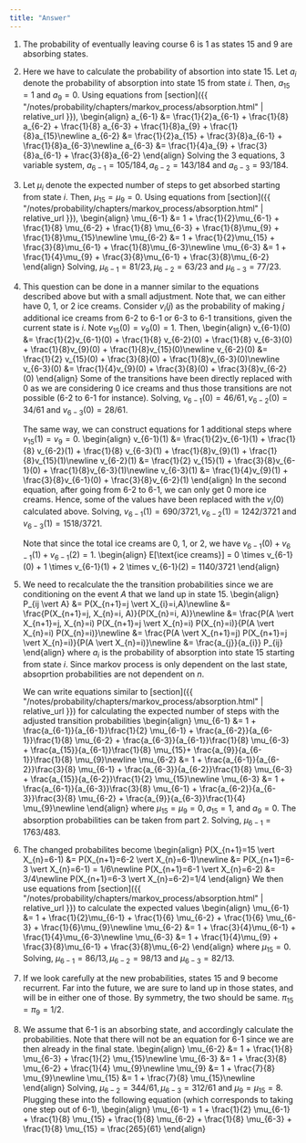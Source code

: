 ```yaml
---
title: "Answer"
---
```


1.  The probability of eventually leaving course 6 is 1 as states 15 and 9 are absorbing states.

2.  Here we have to calculate the probability of absortion into state 15. Let $a_{i}$ denote the probability of absorption into state 15 from state $i$. Then, $a_{15} = 1$ and $a_{9} = 0$. Using equations from [section]({{ "/notes/probability/chapters/markov_process/absorption.html" | relative_url }}),
    \begin{align}
                    a_{6-1} &= \frac{1}{2}a_{6-1} + \frac{1}{8} a_{6-2} + \frac{1}{8} a_{6-3} + \frac{1}{8}a_{9} + \frac{1}{8}a_{15}\newline
                    a_{6-2} &= \frac{1}{2}a_{15} + \frac{3}{8}a_{6-1} + \frac{1}{8}a_{6-3}\newline
                    a_{6-3} &= \frac{1}{4}a_{9} + \frac{3}{8}a_{6-1} + \frac{3}{8}a_{6-2}
                \end{align}
    Solving the 3 equations, 3 variable system, $a_{6-1} = 105/184, a_{6-2} = 143/184$ and $a_{6-3} = 93/184$.

3.  Let $\mu_{i}$ denote the expected number of steps to get absorbed starting from state $i$. Then, $\mu_{15} = \mu_{9} = 0$. Using equations from [section]({{ "/notes/probability/chapters/markov_process/absorption.html" | relative_url }}),
    \begin{align}
                    \mu_{6-1} &= 1 + \frac{1}{2}\mu_{6-1} + \frac{1}{8} \mu_{6-2} + \frac{1}{8} \mu_{6-3} + \frac{1}{8}\mu_{9} + \frac{1}{8}\mu_{15}\newline
                    \mu_{6-2} &= 1 + \frac{1}{2}\mu_{15} + \frac{3}{8}\mu_{6-1} + \frac{1}{8}\mu_{6-3}\newline
                    \mu_{6-3} &= 1 + \frac{1}{4}\mu_{9} + \frac{3}{8}\mu_{6-1} + \frac{3}{8}\mu_{6-2}
                \end{align}
    Solving, $\mu_{6-1} = 81/23, \mu_{6-2} = 63/23$ and $\mu_{6-3} = 77/23$.

4.  This question can be done in a manner similar to the equations described above but with a small adjustment. Note that, we can either have 0, 1, or 2 ice creams. Consider $v_{i}(j)$ as the probability of making $j$ additional ice creams from 6-2 to 6-1 or 6-3 to 6-1 transitions, given the current state is $i$. Note $v_{15}(0) = v_{9}(0) = 1$. Then,
    \begin{align}
                    v_{6-1}(0) &= \frac{1}{2}v_{6-1}(0) + \frac{1}{8} v_{6-2}(0) + \frac{1}{8} v_{6-3}(0) + \frac{1}{8}v_{9}(0) + \frac{1}{8}v_{15}(0)\newline
                    v_{6-2}(0) &= \frac{1}{2} v_{15}(0) + \frac{3}{8}(0) + \frac{1}{8}v_{6-3}(0)\newline
                    v_{6-3}(0) &= \frac{1}{4}v_{9}(0) + \frac{3}{8}(0) + \frac{3}{8}v_{6-2}(0)
                \end{align}
    Some of the transitions have been directly replaced with 0 as we are considering 0 ice creams and thus those transitions are not possible (6-2 to 6-1 for instance). Solving, $v_{6-1}(0) = 46/61, v_{6-2}(0) = 34/61$ and $v_{6-3}(0) = 28/61$.


    The same way, we can construct equations for 1 additional steps where $v_{15}(1) = v_{9} = 0$.
    \begin{align}
                    v_{6-1}(1) &= \frac{1}{2}v_{6-1}(1) + \frac{1}{8} v_{6-2}(1) + \frac{1}{8} v_{6-3}(1) + \frac{1}{8}v_{9}(1) + \frac{1}{8}v_{15}(1)\newline
                    v_{6-2}(1) &= \frac{1}{2} v_{15}(1) + \frac{3}{8}v_{6-1}(0) + \frac{1}{8}v_{6-3}(1)\newline
                    v_{6-3}(1) &= \frac{1}{4}v_{9}(1) + \frac{3}{8}v_{6-1}(0) + \frac{3}{8}v_{6-2}(1)
                \end{align}
    In the second equation, after going from 6-2 to 6-1, we can only get 0 more ice creams. Hence, some of the values have been replaced with the $v_{i}(0)$ calculated above. Solving, $v_{6-1}(1) = 690/3721, v_{6-2}(1) = 1242/3721$ and $v_{6-3}(1) = 1518/3721$.


    Note that since the total ice creams are 0, 1, or 2, we have $v_{6-1}(0) + v_{6-1}(1) + v_{6-1}(2) = 1$.
    \begin{align}
        E\[\text{ice creams}\] = 0 \times v_{6-1}(0) + 1 \times v_{6-1}(1) + 2 \times v_{6-1}(2) = 1140/3721
    \end{align}

5.  We need to recalculate the the transition probabilities since we are conditioning on the event $A$ that we land up in state 15.
    \begin{align}
                    P_{ij \vert A} &= P(X_{n+1}=j \vert X_{i}=i,A)\newline
                    &= \frac{P(X_{n+1}=j, X_{n}=i, A)}{P(X_{n}=i, A)}\newline
                    &= \frac{P(A \vert X_{n+1}=j, X_{n}=i) P(X_{n+1}=j \vert X_{n}=i) P(X_{n}=i)}{P(A \vert X_{n}=i) P(X_{n}=i)}\newline
                    &= \frac{P(A \vert X_{n+1}=j) P(X_{n+1}=j \vert X_{n}=i)}{P(A \vert X_{n}=i)}\newline
                    &= \frac{a_{j}}{a_{i}} P_{ij}
                \end{align}
    where $a_{i}$ is the probability of absorption into state 15 starting from state $i$. Since markov process is only dependent on the last state, absoprtion probabilities are not dependent on $n$.


    We can write equations similar to [section]({{ "/notes/probability/chapters/markov_process/absorption.html" | relative_url }}) for calculating the expected number of steps with the adjusted transition probabilities
    \begin{align}
                    \mu_{6-1} &= 1 + \frac{a_{6-1}}{a_{6-1}}\frac{1}{2} \mu_{6-1} + \frac{a_{6-2}}{a_{6-1}}\frac{1}{8} \mu_{6-2} + \frac{a_{6-3}}{a_{6-1}}\frac{1}{8} \mu_{6-3} + \frac{a_{15}}{a_{6-1}}\frac{1}{8} \mu_{15}+ \frac{a_{9}}{a_{6-1}}\frac{1}{8} \mu_{9}\newline
                    \mu_{6-2} &= 1 + \frac{a_{6-1}}{a_{6-2}}\frac{3}{8} \mu_{6-1} + \frac{a_{6-3}}{a_{6-2}}\frac{1}{8} \mu_{6-3} + \frac{a_{15}}{a_{6-2}}\frac{1}{2} \mu_{15}\newline
                    \mu_{6-3} &= 1 + \frac{a_{6-1}}{a_{6-3}}\frac{3}{8} \mu_{6-1} + \frac{a_{6-2}}{a_{6-3}}\frac{3}{8} \mu_{6-2} + \frac{a_{9}}{a_{6-3}}\frac{1}{4} \mu_{9}\newline
                \end{align}
    where $\mu_{15} = \mu_{9} = 0, a_{15} = 1$, and $a_{9} = 0$. The absorption probabilities can be taken from part 2. Solving, $\mu_{6-1} = 1763/483$.

6.  The changed probabilites become
    \begin{align}
        P(X_{n+1}=15 \vert X_{n}=6-1) &= P(X_{n+1}=6-2 \vert X_{n}=6-1)\newline
        &= P(X_{n+1}=6-3 \vert X_{n}=6-1) = 1/6\newline
        P(X_{n+1}=6-1 \vert X_{n}=6-2) &= 3/4\newline
        P(X_{n+1}=6-3 \vert X_{n}=6-2)=1/4
    \end{align}
    We then use equations from [section]({{ "/notes/probability/chapters/markov_process/absorption.html" | relative_url }}) to calculate the expected values
    \begin{align}
                    \mu_{6-1} &= 1 + \frac{1}{2}\mu_{6-1} + \frac{1}{6} \mu_{6-2} + \frac{1}{6} \mu_{6-3} + \frac{1}{6}\mu_{9}\newline
                    \mu_{6-2} &= 1 + \frac{3}{4}\mu_{6-1} + \frac{1}{4}\mu_{6-3}\newline
                    \mu_{6-3} &= 1 + \frac{1}{4}\mu_{9} + \frac{3}{8}\mu_{6-1} + \frac{3}{8}\mu_{6-2}
                \end{align}
    where $\mu_{15} = 0$. Solving, $\mu_{6-1} = 86/13, \mu_{6-2} = 98/13$ and $\mu_{6-3} = 82/13$.

7.  If we look carefully at the new probabilities, states 15 and 9 become recurrent. Far into the future, we are sure to land up in those states, and will be in either one of those. By symmetry, the two should be same. $\pi_{15} = \pi_{9} = 1/2$.

8.  We assume that 6-1 is an absorbing state, and accordingly calculate the probabilities. Note that there will not be an equation for 6-1 since we are then already in the final state.
    \begin{align}
                    \mu_{6-2} &= 1 + \frac{1}{8} \mu_{6-3} + \frac{1}{2} \mu_{15}\newline
                    \mu_{6-3} &= 1 + \frac{3}{8} \mu_{6-2} + \frac{1}{4} \mu_{9}\newline
                    \mu_{9} &= 1 + \frac{7}{8} \mu_{9}\newline
                    \mu_{15} &= 1 + \frac{7}{8} \mu_{15}\newline
                \end{align}
    Solving, $\mu_{6-2} = 344/61, \mu_{6-3} = 312/61$ and $\mu_{9} = \mu_{15} = 8$. Plugging these into the following equation (which corresponds to taking one step out of 6-1),
    \begin{align}
                    \mu_{6-1} = 1 + \frac{1}{2} \mu_{6-1} + \frac{1}{8} \mu_{15} + \frac{1}{8} \mu_{6-2} + \frac{1}{8} \mu_{6-3} + \frac{1}{8} \mu_{15} = \frac{265}{61}
                \end{align}

